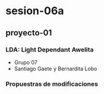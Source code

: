 # sesion-06a
## proyecto-01
### LDA: Light Dependant Awelita
- Grupo 07
- Santiago Gaete y Bernardita Lobo

### Propuestras de modificaciones
### 
